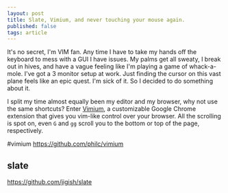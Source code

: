 ```yaml
---
layout: post
title: Slate, Vimium, and never touching your mouse again.
published: false
tags: article
---
```


It's no secret, I'm VIM fan. Any time I have to take my hands off the keyboard to mess with a GUI I have issues.
My palms get all sweaty, I break out in hives, and have a vague feeling like I'm playing a game of whack-a-mole.
I've got a 3 monitor setup at work. Just finding the cursor on this vast plane feels like an epic quest.
I'm sick of it. So I decided to do something about it.

I split my time almost equally been my editor and my browser, why not use the same shortcuts?
Enter [Vimium](http://vimium.github.io), a customizable Google Chrome extension that gives you vim-like control over your browser.
All the scrolling is spot on, even `G` and `gg` scroll you to the bottom or top of the page, respectively.

#vimium
https://github.com/philc/vimium

## slate
https://github.com/jigish/slate




